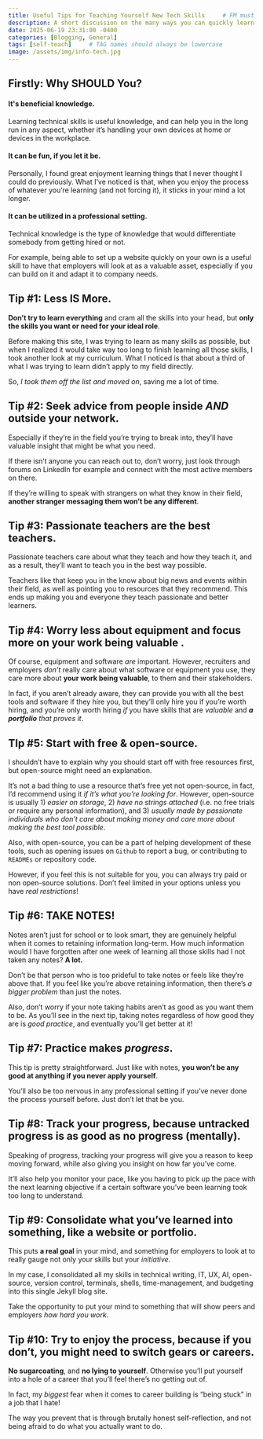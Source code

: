 ```yaml
---
title: Useful Tips for Teaching Yourself New Tech Skills     # FM must either be COMPLETELY filled out or EMPTY between the lines for site to not break
description: A short discussion on the many ways you can quickly learn new tech skills.
date: 2025-06-19 23:31:00 -0400
categories: [Blogging, General]
tags: [self-teach]     # TAG names should always be lowercase
image: /assets/img/info-tech.jpg
---
```


## Firstly: Why SHOULD You?

#### It's beneficial knowledge.
Learning technical skills is useful knowledge, and can help you in the long run in any aspect, whether it’s handling your own devices at home or devices in the workplace.

#### It can be fun, if you let it be.
Personally, I found great enjoyment learning things that I never thought I could do previously. What I’ve noticed is that, when you enjoy the process of whatever you’re learning (and not forcing it), it sticks in your mind a lot longer.

#### It can be utilized in a professional setting.
Technical knowledge is the type of knowledge that would differentiate somebody from getting hired or not.

For example, being able to set up a website quickly on your own is a useful skill to have that employers will look at as a valuable asset, especially if you can build on it and adapt it to company needs.

## Tip #1: Less IS More.
**Don’t try to learn everything** and cram all the skills into your head, but **only the skills you want or need for your ideal role**.

Before making this site, I was trying to learn as many skills as possible, but when I realized it would take way too long to finish learning all those skills, I took another look at my curriculum. What I noticed is that about a third of what I was trying to learn didn’t apply to my field directly.

So, *I took them off the list and moved on*, saving me a lot of time.

## Tip #2: Seek advice from people inside *AND* outside your network.
Especially if they’re in the field you’re trying to break into, they’ll have valuable insight that might be what you need.

If there isn’t anyone you can reach out to, don’t worry, just look through forums on LinkedIn for example and connect with the most active members on there.

If they’re willing to speak with strangers on what they know in their field, **another stranger messaging them won’t be any different**.

## Tip #3: Passionate teachers are the best teachers.
Passionate teachers care about what they teach and how they teach it, and as a result, they’ll want to teach you in the best way possible.

Teachers like that keep you in the know about big news and events within their field, as well as pointing you to resources that they recommend. This ends up making you and everyone they teach passionate and better learners.

## Tip #4: Worry less about equipment and focus more on your work being valuable .
Of course, equipment and software *are* important. However, recruiters and employers *don’t* really care about what software or equipment you use, they care more about **your work being valuable**, to them and their stakeholders.

In fact, if you aren’t already aware, they can provide you with all the best tools and software if they hire you, but they’ll only hire you if you’re worth hiring, and you’re only worth hiring *if* you have skills that are *valuable* and ***a portfolio** that proves it*.

## TIp #5: Start with free & open-source.
I shouldn’t have to explain why you should start off with free resources first, but open-source might need an explanation.

It’s not a bad thing to use a resource that’s free yet not open-source, in fact, I’d recommend using it *if it’s what you’re looking for*. However, open-source is usually 1) *easier on storage*, 2) *have no strings attached* (i.e. no free trials or require any personal information), and 3) *usually made by passionate individuals who don’t care about making money and care more about making the best tool possible*.

Also, with open-source, you can be a part of helping development of these tools, such as opening issues on `Github` to report a bug, or contributing to `READMEs` or repository code.

However, if you feel this is not suitable for you, you can always try paid or non open-source solutions. Don’t feel limited in your options unless you have *real restrictions*!

## Tip #6: TAKE NOTES!
Notes aren’t just for school or to look smart, they are genuinely helpful when it comes to retaining information long-term. How much information would I have forgotten after one week of learning all those skills had I not taken any notes? **A lot.**

Don’t be that person who is too prideful to take notes or feels like they’re above that. If you feel like you’re above retaining information, then there’s *a bigger problem* than just the notes.

Also, don’t worry if your note taking habits aren’t as good as you want them to be. As you’ll see in the next tip, taking notes regardless of how good they are is *good practice*, and eventually you’ll get better at it!

## Tip #7: Practice makes *progress*.
This tip is pretty straightforward. Just like with notes, **you won’t be any good at anything if you never apply yourself**.

You’ll also be too nervous in any professional setting if you’ve never done the process yourself before. Just don’t let that be you.

## Tip #8: Track your progress, because untracked progress is as good as no progress (mentally).
Speaking of progress, tracking your progress will give you a reason to keep moving forward, while also giving you insight on how far you’ve come.

It’ll also help you monitor your pace, like you having to pick up the pace with the next learning objective if a certain software you’ve been learning took too long to understand.

## Tip #9: Consolidate what you’ve learned into something, like a website or portfolio.
This puts **a real goal** in your mind, and something for employers to look at to really gauge not only your skills but your *initiative*.

In my case, I consolidated all my skills in technical writing, IT, UX, AI, open-source, version control, terminals, shells, time-management, and budgeting into this single Jekyll blog site.

Take the opportunity to put your mind to something that will show peers and employers *how hard you work*.

## Tip #10: Try to enjoy the process, because if you don’t, you might need to switch gears or careers.
**No sugarcoating**, and **no lying to yourself**. Otherwise you’ll put yourself into a hole of a career that you’ll feel there’s no getting out of.

In fact, my *biggest* fear when it comes to career building is “being stuck” in a job that I hate!

The way you prevent that is through brutally honest self-reflection, and not being afraid to do what you actually want to do.
